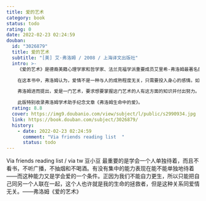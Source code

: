 ```yaml
---
title: 爱的艺术
category: book
status: todo
rating: 0
date: 2022-02-23 02:24:59
douban:
  id: "3026879"
  title: 爱的艺术
  subtitle: "[美] 艾·弗洛姆 / 2008 / 上海译文出版社"
  intro: >-
    《爱的艺术》是德裔美籍心理学家和哲学家、法兰克福学派重要成员艾里希-弗洛姆最著名的作品，自1956年出版至今已被翻译成32种文字，在全世界畅销不衰，被誉为当代爱的艺术理论专著最著名的作品。

    在这本书中，弗洛姆认为，爱情不是一种与人的成熟程度无关，只需要投入身心的感情。如果不努力发展自己的全部人格并以此达到一种创造倾向性，那么每种爱的试图都会失败，如果没有爱他人的能力，如果不能真正谦恭地、勇敢地、真诚地和有纪律地爱他人，那么人们在自己的爱情生活中也永远得不到满足。

    弗洛姆进而提出，爱是一门艺术，要求想要掌握这门艺术的人有这方面的知识并付出努力。在这里，爱不仅仅是狭隘的男女爱情，也并非通过磨练增进技巧即可获得。爱是人格整体的展现，要发展爱的能力，就需要努力发展自己的人格，并朝着有益的目标迈进。

    此版特别收录弗洛姆学术助手纪念文章《弗洛姆生命中的爱》。
  rating: 8.8
  cover: https://img9.doubanio.com/view/subject/l/public/s2990934.jpg
  link: https://book.douban.com/subject/3026879/
  history:
    - date: 2022-02-23 02:24:59
      comment: "Via friends reading list  "
      status: todo
---
```


Via friends reading list / via tw 豆小豆 最重要的是学会一个人单独待着，而且不看书，不听广播，不抽烟和不喝酒。有没有集中的能力表现在能不能单独地待着——而这种能力又是学会爱的一个条件。正因为我们不能自力更生，所以只能把自己同另一个人联在一起，这个人也许就是我的生命的拯救者，但是这种关系同爱情无关。——弗洛姆《爱的艺术》